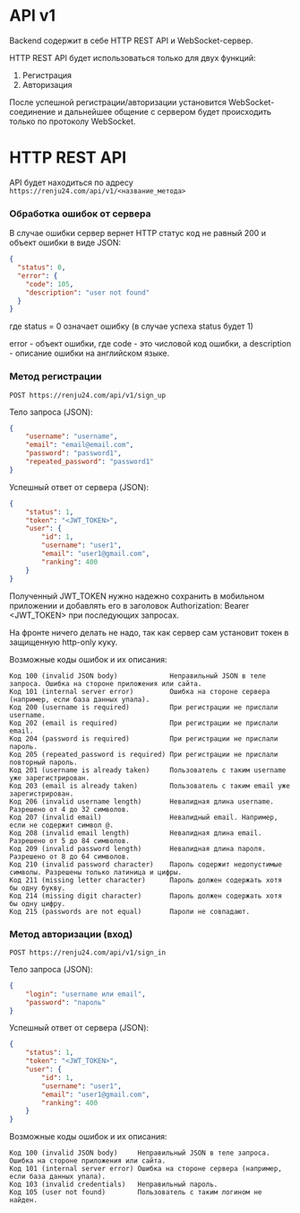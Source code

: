 # API v1
Backend содержит в себе HTTP REST API и WebSocket-сервер.

HTTP REST API будет использоваться только для двух функций:
1. Регистрация
2. Авторизация

После успешной регистрации/авторизации установится WebSocket-соединение и дальнейшее общение с сервером будет происходить только по протоколу WebSocket.

# HTTP REST API
API будет находиться по адресу
```https://renju24.com/api/v1/<название_метода>```
### Обработка ошибок от сервера
В случае ошибки сервер вернет HTTP статус код не равный 200 и объект ошибки в виде JSON:
```json
{
  "status": 0,
  "error": {
    "code": 105,
    "description": "user not found"
  }
}
```
где
status = 0 означает ошибку (в случае успеха status будет 1)

error - объект ошибки, где code - это числовой код ошибки, а description - описание ошибки на английском языке.

### Метод регистрации

```POST https://renju24.com/api/v1/sign_up```

Тело запроса (JSON):
```json
{
	"username": "username",
	"email": "email@email.com",
	"password": "password1",
	"repeated_password": "password1"
}
```
Успешный ответ от сервера (JSON):
```json
{
	"status": 1,
	"token": "<JWT_TOKEN>",
	"user": {
		"id": 1,
		"username": "user1",
		"email": "user1@gmail.com",
		"ranking": 400
	}
}
```
Полученный JWT_TOKEN нужно надежно сохранить в мобильном приложении и добавлять его в заголовок Authorization: Bearer <JWT_TOKEN> при последующих запросах.

На фронте ничего делать не надо, так как сервер сам установит токен в защищенную http-only куку.

Возможные коды ошибок и их описания:
```
Код 100 (invalid JSON body)             Неправильный JSON в теле запроса. Ошибка на стороне приложения или сайта.
Код 101 (internal server error)         Ошибка на стороне сервера (например, если база данных упала).
Код 200 (username is required)          При регистрации не прислали username.
Код 202 (email is required)             При регистрации не прислали email.
Код 204 (password is required)          При регистрации не прислали пароль.
Код 205 (repeated_password is required) При регистрации не прислали повторный пароль.
Код 201 (username is already taken)     Пользователь с таким username уже зарегистрирован.
Код 203 (email is already taken)        Пользователь с таким email уже зарегистрирован.
Код 206 (invalid username length)       Невалидная длина username. Разрешено от 4 до 32 символов.
Код 207 (invalid email)                 Невалидный email. Например, если не содержит символ @.
Код 208 (invalid email length)          Невалидная длина email. Разрешено от 5 до 84 символов.
Код 209 (invalid password length)       Невалидная длина пароля. Разрешено от 8 до 64 символов.
Код 210 (invalid password character)    Пароль содержит недопустимые символы. Разрешены только латиница и цифры.
Код 211 (missing letter character)      Пароль должен содержать хотя бы одну букву.
Код 214 (missing digit character)       Пароль должен содержать хотя бы одну цифру.
Код 215 (passwords are not equal)       Пароли не совпадают.
```
### Метод авторизации (вход)

```POST https://renju24.com/api/v1/sign_in```

Тело запроса (JSON):
```json
{
	"login": "username или email",
	"password": "пароль"
}
```
Успешный ответ от сервера (JSON):
```json
{
	"status": 1,
	"token": "<JWT_TOKEN>",
	"user": {
		"id": 1,
		"username": "user1",
		"email": "user1@gmail.com",
		"ranking": 400
	}
}
```

Возможные коды ошибок и их описания:
```
Код 100 (invalid JSON body)     Неправильный JSON в теле запроса. Ошибка на стороне приложения или сайта.
Код 101 (internal server error) Ошибка на стороне сервера (например, если база данных упала).
Код 103 (invalid credentials)   Неправильный пароль.
Код 105 (user not found)        Пользователь с таким логином не найден.
```

